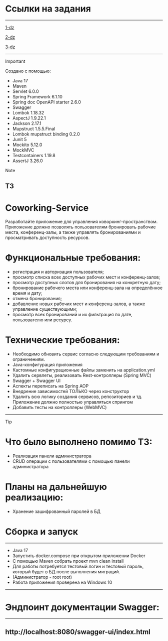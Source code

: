# Ссылки на задания
-------------------------------------------------------------------------------------------------------------------------------------
[1-dz](https://github.com/Starkliwok/YLAB_Homeworks/tree/1-dz)

[2-dz](https://github.com/Starkliwok/YLAB_Homeworks/tree/2-dz)

[3-dz](https://github.com/Starkliwok/YLAB_Homeworks/tree/3-dz)

-------------------------------------------------------------------------------------------------------------------------------------
> [!IMPORTANT]
> Создано с помощью:
> - Java 17
> - Maven
> - Servlet 6.0.0
> - Spring Framework 6.1.10
> - Spring doc OpenAPI starter 2.6.0
> - Swagger
> - Lombok 1.18.32
> - AspectJ 1.9.22.1
> - Jackson 2.17.1
> - Mupstruct 1.5.5.Final
> - Lombok mupstruct binding 0.2.0
> - Junit 5
> - Mockito 5.12.0
> - MockMVC
> - Testcontainers 1.19.8
> - AssertJ 3.26.0

> [!NOTE]
> 
> ТЗ
> -------------------------------------------------------------------------------------------------------------------------------------
> # Coworking-Service
> Разработайте приложение для управления коворкинг-пространством. Приложение должно позволять пользователям бронировать рабочие места, конференц-залы, а также управлять
> бронированиями и просматривать доступность ресурсов.
>
> # Функциональные требования:
> - регистрация и авторизация пользователя;
> - просмотр списка всех доступных рабочих мест и конференц-залов;
> - просмотр доступных слотов для бронирования на конкретную дату;
> - бронирование рабочего места или конференц-зала на определённое время и дату;
> - отмена бронирования;
> - добавление новых рабочих мест и конференц-залов, а также управление существующими;
> - просмотр всех бронирований и их фильтрация по дате, пользователю или ресурсу.
> 
> # Технические требования:
> - Необходимо обновить сервис согласно следующим требованиям и ограничениям.
> - Java-конфигурация приложения
> - Кастомные конфигурационные файлы заменить на application.yml
> - Удалить сервлеты, реализовать Rest-контроллеры (Spring MVC)
> - Swagger + Swagger UI
> - Аспекты переписать на Spring AOP
> - Внедрение зависимостей ТОЛЬКО через конструктор
> - Удалить всю логику создания сервисов, репозиториев и тд. Приложение должно полностью управляться спрингом
> - Добавить тесты на контроллеры (WebMVC)
> ------------------------------------------------------------------------------------------------------------------------------------

> [!TIP]
> 
> # Что было выполнено помимо ТЗ:
>
> - Реализация панели администратора
> - CRUD операции с пользователями с помощью панели администратора
> # Планы на дальнейшую реализацию:
> - Хранение зашифрованный паролей в БД
 
 # Сборка и запуск
 ------------------------------------------------------------------------------------------------------------------------------------
 - Java 17
 - Запустить docker.compose при открытом приложении Docker
 - С помощью Maven собрать проект mvn clean install
 - Для работы потребуется тестовый логин и тестовый пароль, который будет в БД после выполнения миграций.
 - (Администратор - root root)
 - Работа приложения проверена на Windows 10
-------------------------------------------------------------------------------------------------------------------------------------

# Эндпоинт документации Swagger:
------------------------------------------------------------------------------------------------------------------------------------
http://localhost:8080/swagger-ui/index.html
------------------------------------------------------------------------------------------------------------------------------------
